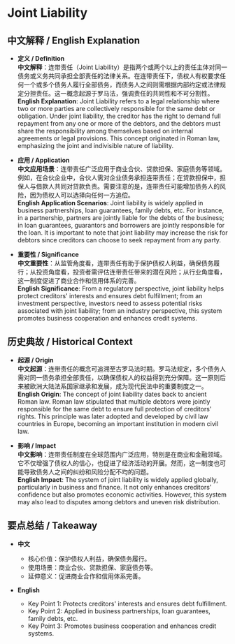 # Joint Liability

## 中文解释 / English Explanation

* **定义 / Definition**  
  **中文解释**：连带责任（Joint Liability）是指两个或两个以上的责任主体对同一债务或义务共同承担全部责任的法律关系。在连带责任下，债权人有权要求任何一个或多个债务人履行全部债务，而债务人之间则需根据内部约定或法律规定分担责任。这一概念起源于罗马法，强调责任的共同性和不可分割性。  
  **English Explanation**: Joint Liability refers to a legal relationship where two or more parties are collectively responsible for the same debt or obligation. Under joint liability, the creditor has the right to demand full repayment from any one or more of the debtors, and the debtors must share the responsibility among themselves based on internal agreements or legal provisions. This concept originated in Roman law, emphasizing the joint and indivisible nature of liability.

* **应用 / Application**  
  **中文应用场景**：连带责任广泛应用于商业合伙、贷款担保、家庭债务等领域。例如，在合伙企业中，合伙人需对企业债务承担连带责任；在贷款担保中，担保人与借款人共同对贷款负责。需要注意的是，连带责任可能增加债务人的风险，因为债权人可以选择向任何一方追偿。  
  **English Application Scenarios**: Joint liability is widely applied in business partnerships, loan guarantees, family debts, etc. For instance, in a partnership, partners are jointly liable for the debts of the business; in loan guarantees, guarantors and borrowers are jointly responsible for the loan. It is important to note that joint liability may increase the risk for debtors since creditors can choose to seek repayment from any party.

* **重要性 / Significance**  
  **中文重要性**：从监管角度看，连带责任有助于保护债权人利益，确保债务履行；从投资角度看，投资者需评估连带责任带来的潜在风险；从行业角度看，这一制度促进了商业合作和信用体系的完善。  
  **English Significance**: From a regulatory perspective, joint liability helps protect creditors' interests and ensures debt fulfillment; from an investment perspective, investors need to assess potential risks associated with joint liability; from an industry perspective, this system promotes business cooperation and enhances credit systems.

## 历史典故 / Historical Context

* **起源 / Origin**  
  **中文起源**：连带责任的概念可追溯至古罗马法时期。罗马法规定，多个债务人需对同一债务承担全部责任，以确保债权人的权益得到充分保障。这一原则后来被欧洲大陆法系国家继承和发展，成为现代民法中的重要制度之一。  
  **English Origin**: The concept of joint liability dates back to ancient Roman law. Roman law stipulated that multiple debtors were jointly responsible for the same debt to ensure full protection of creditors' rights. This principle was later adopted and developed by civil law countries in Europe, becoming an important institution in modern civil law.

* **影响 / Impact**  
  **中文影响**：连带责任制度在全球范围内广泛应用，特别是在商业和金融领域。它不仅增强了债权人的信心，也促进了经济活动的开展。然而，这一制度也可能导致债务人之间的纠纷和风险分配不均的问题。  
  **English Impact**: The system of joint liability is widely applied globally, particularly in business and finance. It not only enhances creditors' confidence but also promotes economic activities. However, this system may also lead to disputes among debtors and uneven risk distribution.

## 要点总结 / Takeaway

* **中文**  
  - 核心价值：保护债权人利益，确保债务履行。  
  - 使用场景：商业合伙、贷款担保、家庭债务等。  
  - 延伸意义：促进商业合作和信用体系完善。

* **English**  
  - Key Point 1: Protects creditors' interests and ensures debt fulfillment.  
  - Key Point 2: Applied in business partnerships, loan guarantees, family debts, etc.  
  - Key Point 3: Promotes business cooperation and enhances credit systems.